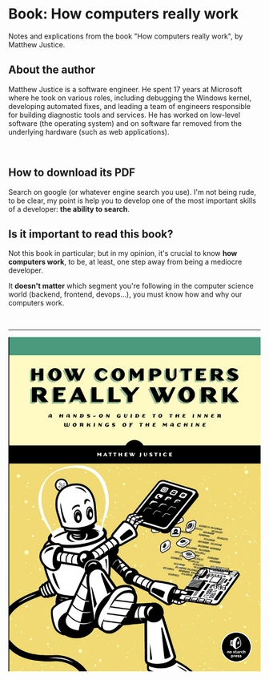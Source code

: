 # Book: How computers really work
Notes and explications from the book "How computers really work", by Matthew Justice. 

## About the author
Matthew Justice is a software engineer. He spent 17 years at
Microsoft where he took on various roles, including debugging
the Windows kernel, developing automated fixes, and leading a
team of engineers responsible for building diagnostic tools and
services. He has worked on low-level software (the operating
system) and on software far removed from the underlying
hardware (such as web applications).

<br>

## How to download its PDF
Search on google (or whatever engine search you use). I'm not being rude, to be clear, my point is help you to develop one of the most important skills of a developer: __the ability to search__. 

## Is it important to read this book? 
Not this book in particular; but in my opinion, it's crucial to know __how computers work__, to be, at least, one step away from being a mediocre developer.

It __doesn't matter__ which segment you're following in the computer science world (backend, frontend, devops...), you must know how and why our computers work.

<br>

_________________________________________


![bookscover](./assets/bookscover.png)

